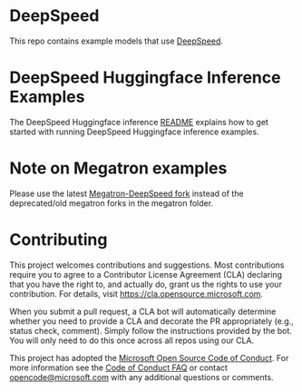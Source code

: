 
# DeepSpeed
This repo contains example models that use [DeepSpeed](https://github.com/microsoft/DeepSpeed).

# DeepSpeed Huggingface Inference Examples
The DeepSpeed Huggingface inference [README](./inference/huggingface/README.md) explains how to get started with running DeepSpeed Huggingface inference examples.

# Note on Megatron examples
Please use the latest [Megatron-DeepSpeed fork](https://github.com/microsoft/Megatron-DeepSpeed) instead of the deprecated/old megatron forks in the megatron folder.

# Contributing

This project welcomes contributions and suggestions.  Most contributions require you to agree to a
Contributor License Agreement (CLA) declaring that you have the right to, and actually do, grant us
the rights to use your contribution. For details, visit https://cla.opensource.microsoft.com.

When you submit a pull request, a CLA bot will automatically determine whether you need to provide
a CLA and decorate the PR appropriately (e.g., status check, comment). Simply follow the instructions
provided by the bot. You will only need to do this once across all repos using our CLA.

This project has adopted the [Microsoft Open Source Code of Conduct](https://opensource.microsoft.com/codeofconduct/).
For more information see the [Code of Conduct FAQ](https://opensource.microsoft.com/codeofconduct/faq/) or
contact [opencode@microsoft.com](mailto:opencode@microsoft.com) with any additional questions or comments.
